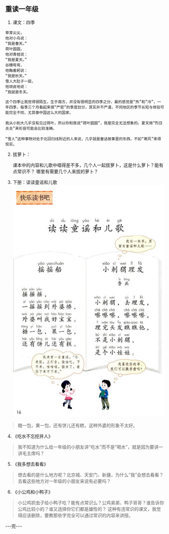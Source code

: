 ## 重读一年级
1. 课文：四季

```
草芽尖尖，
他对小鸟说：
“我是春天。”
荷叶圆圆，
他对青蛙说：
“我是夏天。”
谷穗弯弯，
他鞠着躬说：
“我是秋天。”
雪人大肚子一挺，
他顽皮地说：
“我就是冬天。
```

    这个四季让我觉得很陌生，生于南方，并没有很明显的四季之分，最的感觉是“热”和“冷”，一年四季，每季三个月看起来很“严密”的季度划分，其实并不严谨，不同地区的季节长短与体验可能完全不同，尤其像中国这么大的国家。

    我从小到大几乎没有见过荷叶，所以你和我说“荷叶圆圆”，我是完全无法想象的。夏天用“烈日炎炎”来形容可能会比较准确。

    “雪人”这种事物对处于北回归线附近的人来说，几乎就是童话故事里的东西，不如“寒风”来得现实。

2. 拔萝卜：

    课本中的内容和儿歌中唱得差不多，几个人一起拔萝卜，这是什么萝卜？能有点常识不？
    哪里有需要几个人来拔的萝卜？

3. 下册：读读童谣和儿歌
![图片](../images/19.jpg)

>粮一包，果一包，还有饼儿还有糕，这种外婆的形象不太好。

4. 《吃水不忘挖井人》
>我不知道为什么给一年级的小朋友讲“吃水”而不是“喝水”，就是因为要讲一讲毛主席吗？

5. 《我多想去看看》
>想去看的是什么地方呢？北京城、天安门、新疆，为什么“我”会想去看看？去看这些地方对一年级的小朋友来说有必要吗？

6. 《小公鸡和小鸭子》
>小公鸡抓虫子给小鸭子吃？能有点常识么？公鸡弟弟、鸭子哥哥？谁告诉你公鸡比较小的？谁又选择你它们都是雄性的？
>这种有违常识的课文，我觉得应该删除，要教那些字完全可以通过常识的内容来讲授。

---完---
